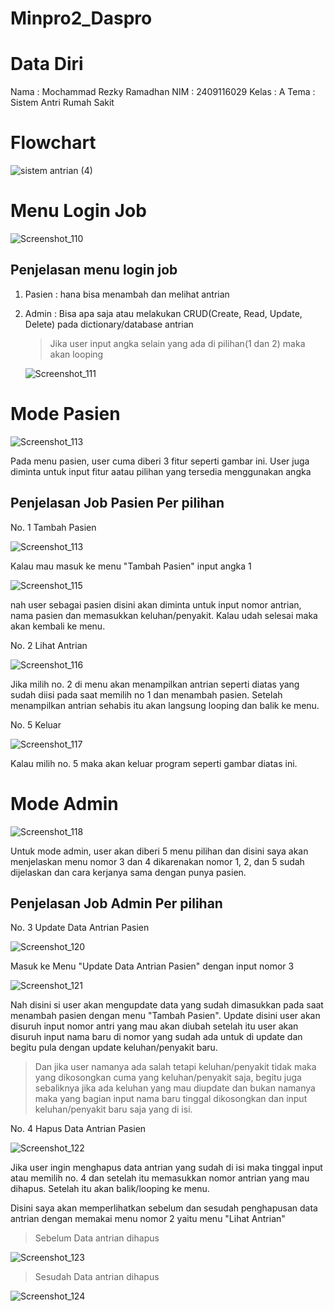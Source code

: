# Minpro2_Daspro
# Data Diri
Nama : Mochammad Rezky Ramadhan 
NIM : 2409116029 Kelas : A 
Tema : Sistem Antri Rumah Sakit

# Flowchart
![sistem antrian (4)](https://github.com/user-attachments/assets/bb2d31c0-13b2-4d82-b1f1-94dfd272e9b1)

# Menu Login Job
![Screenshot_110](https://github.com/user-attachments/assets/bef7bc44-158e-4817-8aa7-4d43432b9984)


## Penjelasan menu login job
1. Pasien : hana bisa menambah dan melihat antrian
2. Admin : Bisa apa saja atau melakukan CRUD(Create, Read, Update, Delete) pada dictionary/database antrian
   > Jika user input angka selain yang ada di pilihan(1 dan 2) maka akan looping

   ![Screenshot_111](https://github.com/user-attachments/assets/2b3646fe-d65d-408b-8758-5efc198f4df1)

# Mode Pasien
![Screenshot_113](https://github.com/user-attachments/assets/eec7adae-3fc3-4338-9500-d54cc8969ad1)

Pada menu pasien, user cuma diberi 3 fitur seperti gambar ini. User juga diminta untuk input fitur aatau pilihan yang tersedia menggunakan angka

## Penjelasan Job Pasien Per pilihan
No. 1 Tambah Pasien

   ![Screenshot_113](https://github.com/user-attachments/assets/c3ff222a-6dbc-4e6c-a2b7-93dda8404446)

   Kalau mau masuk ke menu "Tambah Pasien" input angka 1
   
   ![Screenshot_115](https://github.com/user-attachments/assets/85c00cd1-8a03-401e-8fd5-fad3256ec58e)

   nah user sebagai pasien disini akan diminta untuk input nomor antrian, nama pasien dan memasukkan keluhan/penyakit.
   Kalau udah selesai maka akan kembali ke menu.

No. 2 Lihat Antrian

   ![Screenshot_116](https://github.com/user-attachments/assets/b47dd8cd-211a-4097-87d7-b43c0865593b)

   Jika milih no. 2 di menu akan menampilkan antrian seperti diatas yang sudah diisi pada saat memilih no 1 dan menambah pasien.
   Setelah menampilkan antrian sehabis itu akan langsung looping dan balik ke menu.

No. 5 Keluar

   ![Screenshot_117](https://github.com/user-attachments/assets/07625ab0-851f-4dbe-a9b5-d9be5fbbfeba)

   Kalau milih no. 5 maka akan keluar program seperti gambar diatas ini.

# Mode Admin
![Screenshot_118](https://github.com/user-attachments/assets/e2094814-5b74-44d3-ad99-0c362732037a)

Untuk mode admin, user akan diberi 5 menu pilihan dan disini saya akan menjelaskan menu nomor 3 dan 4 dikarenakan nomor 1, 2, dan 5 sudah dijelaskan dan cara kerjanya sama dengan punya pasien.

## Penjelasan Job Admin Per pilihan
No. 3 Update Data Antrian Pasien

![Screenshot_120](https://github.com/user-attachments/assets/1584f824-6f92-4fa3-99ea-aae1e004d6c3)

Masuk ke Menu "Update Data Antrian Pasien" dengan input nomor 3

![Screenshot_121](https://github.com/user-attachments/assets/22fa63c1-fdeb-450a-bec1-d8dbc34cd974)

Nah disini si user akan mengupdate data yang sudah dimasukkan pada saat menambah pasien dengan menu "Tambah Pasien". 
Update disini user akan disuruh input nomor antri yang mau akan diubah setelah itu user akan disuruh input nama baru di nomor yang sudah ada untuk di update dan begitu pula dengan update keluhan/penyakit baru. 
> Dan jika user namanya ada salah tetapi keluhan/penyakit tidak maka yang dikosongkan cuma yang keluhan/penyakit saja, begitu juga sebaliknya jika ada keluhan yang mau diupdate dan bukan namanya maka yang bagian input nama baru tinggal dikosongkan dan input keluhan/penyakit baru saja yang di isi.

No. 4 Hapus Data Antrian Pasien

![Screenshot_122](https://github.com/user-attachments/assets/1359d2e0-af42-4fef-bf4a-3403b28e5b4d)

Jika user ingin menghapus data antrian yang sudah di isi maka tinggal input atau memilih no. 4 dan setelah itu memasukkan nomor antrian yang mau dihapus.
Setelah itu akan balik/looping ke menu.

Disini saya akan memperlihatkan sebelum dan sesudah penghapusan data antrian dengan memakai menu nomor 2 yaitu menu "Lihat Antrian"
> Sebelum Data antrian dihapus

![Screenshot_123](https://github.com/user-attachments/assets/c15d6de1-c7b6-4746-ad47-dc0c6ed470d5)

> Sesudah Data antrian dihapus

![Screenshot_124](https://github.com/user-attachments/assets/fdfeb661-69f9-4585-a059-dd52f3b922a6)
